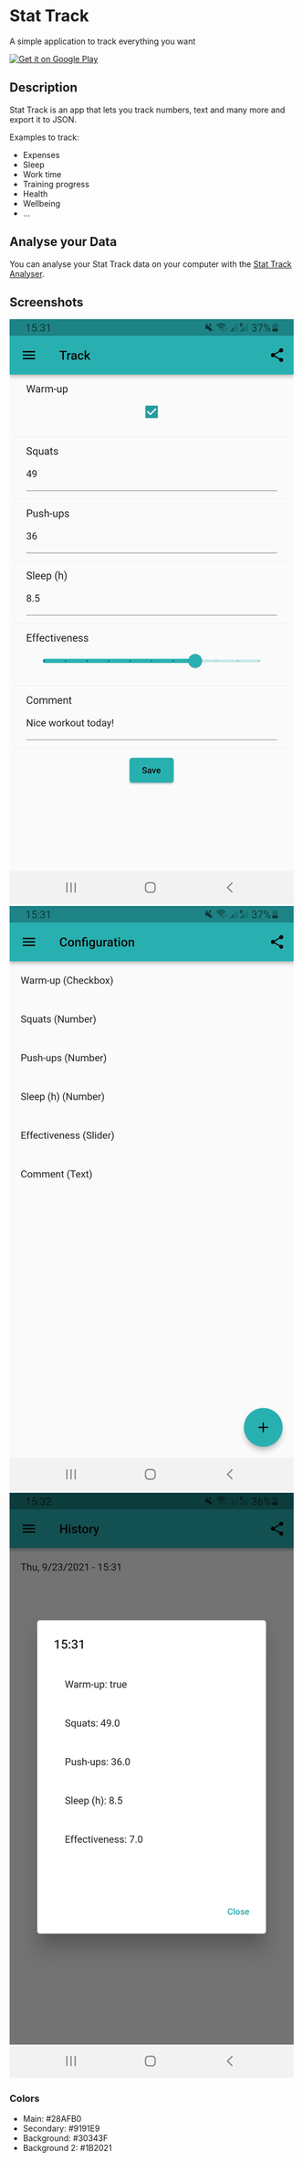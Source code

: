 # Stat Track

A simple application to track everything you want

<a href='https://play.google.com/store/apps/details?id=de.lukas.stattrack&pcampaignid=pcampaignidMKT-Other-global-all-co-prtnr-py-PartBadge-Mar2515-1'><img alt='Get it on Google Play' src='https://play.google.com/intl/en_us/badges/static/images/badges/en_badge_web_generic.png' height='80px'/></a>

## Description
Stat Track is an app that lets you track numbers, text and many more and export it to JSON.

Examples to track:
- Expenses
- Sleep
- Work time
- Training progress
- Health
- Wellbeing
- ...

## Analyse your Data
You can analyse your Stat Track data on your computer with the <a href='https://github.com/hertelukas/stattrack-analyser'>Stat Track Analyser</a>. 

## Screenshots
![Track](/images/screenshot_track.jpg?raw=true)
![Configurate](/images/screenshot_config.jpg?raw=true)
![History](/images/screenshot_history.jpg?raw=true)

### Colors
- Main: #28AFB0
- Secondary: #9191E9
- Background: #30343F
- Background 2: #1B2021
